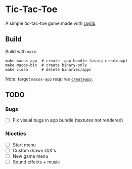 # Tic-Tac-Toe

A simple tic-tac-toe game made with [raylib](http://www.raylib.com/).

## Build

Build with `make`.

```make
make macos-app  # create .app bundle (using createapp)
make macos-bin  # create binary-only
make clean      # delete binaries/apps
```

Note: target `macos-app` requires [`createapp`](https://github.com/y-mx-b/createapp).

## TODO

### Bugs

- [ ] Fix visual bugs in app bundle (textures not rendered)

### Niceties

- [ ] Start menu
- [ ] Custom drawn O/X's
- [ ] New game menu
- [ ] Sound effects + music

